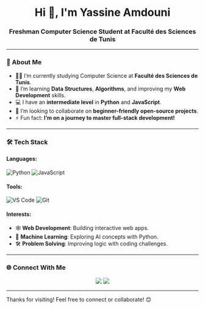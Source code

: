 <h1 align="center">Hi 👋, I'm Yassine Amdouni</h1>
<h3 align="center">Freshman Computer Science Student at Faculté des Sciences de Tunis</h3>

---

### 🚀 About Me
- 🧑‍🎓 I’m currently studying Computer Science at **Faculté des Sciences de Tunis**.
- 🌱 I’m learning **Data Structures**, **Algorithms**, and improving my **Web Development** skills.
- 💻 I have an **intermediate level** in **Python** and **JavaScript**.
- 👯 I’m looking to collaborate on **beginner-friendly open-source projects**.
- ⚡ Fun fact: **I’m on a journey to master full-stack development!**

---

### 🛠️ Tech Stack

#### Languages:
![Python](https://img.shields.io/badge/Python-%2314354C.svg?style=flat-square&logo=python&logoColor=white)
![JavaScript](https://img.shields.io/badge/JavaScript-%23F7DF1E.svg?style=flat-square&logo=javascript&logoColor=black)

#### Tools:
![VS Code](https://img.shields.io/badge/Editor-VS%20Code-blue?style=flat-square&logo=visual-studio-code&logoColor=white)
![Git](https://img.shields.io/badge/Version%20Control-Git-orange?style=flat-square&logo=git&logoColor=white)

#### Interests:
- 🕸️ **Web Development**: Building interactive web apps.
- 🤖 **Machine Learning**: Exploring AI concepts with Python.
- 🛠️ **Problem Solving**: Improving logic with coding challenges.
<!--
---

### 📊 GitHub Stats

<div align="center">
  <img height="150px" src="https://github-readme-stats.vercel.app/api?username=YourUsername&show_icons=true&theme=radical&count_private=true" />
  <img height="150px" src="https://github-readme-streak-stats.herokuapp.com/?user=YourUsername&theme=radical" />
</div>-->

---

### 🌐 Connect With Me
<p align="center">
  <a href="https://linkedin.com/in/yourprofile" target="_blank"><img src="https://img.shields.io/badge/LinkedIn-blue?style=flat-square&logo=linkedin&logoColor=white" /></a>
  <a href="mailto:amdyassine52@gmail.com" target="_blank"><img src="https://img.shields.io/badge/Email-%23D14836.svg?style=flat-square&logo=gmail&logoColor=white" /></a>
  <!--<a href="https://yourportfolio.com" target="_blank"><img src="https://img.shields.io/badge/Portfolio-%23000000.svg?style=flat-square&logo=firefox&logoColor=white" /></a>-->
</p>
<!--
---
<!--
### 🎨 Fun Extras
<details>
  <summary>🖼️ Random Dev Meme</summary>
  <img src="https://readme-jokes.vercel.app/api" alt="Jokes Card" />
</details>-->

---

Thanks for visiting! Feel free to connect or collaborate! 😊

